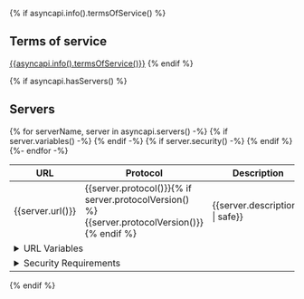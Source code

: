 {% if asyncapi.info().termsOfService() %}
<a name="termsOfService"></a>
## Terms of service
[{{asyncapi.info().termsOfService()}}]({{asyncapi.info().termsOfService()}})
{% endif %}

{% if asyncapi.hasServers() %}
<a name="servers"></a>
## Servers

<table>
  <thead>
    <tr>
      <th>URL</th>
      <th>Protocol</th>
      <th>Description</th>
    </tr>
  </thead>
  <tbody>
  {% for serverName, server in asyncapi.servers() -%}
    <tr>
      <td>{{server.url()}}</td>
      <td>{{server.protocol()}}{% if server.protocolVersion() %}{{server.protocolVersion()}}{% endif %}</td>
      <td>{{server.description() | safe}}</td>
    </tr>
    {% if server.variables() -%}
    <tr>
      <td colspan="3">
        <details>
          <summary>URL Variables</summary>
          <table>
            <thead>
              <tr>
                <th>Name</th>
                <th>Default value</th>
                <th>Possible values</th>
                <th>Description</th>
              </tr>
            </thead>
            <tbody>
              {% for varName, var in server.variables() -%}
              <tr>
                <td>{{varName}}</td>
                <td>
                  {%- if var.hasDefaultValue() %}
                    {{var.defaultValue()}}
                  {% else %}
                    <em>None</em>
                  {% endif -%}
                </td>
                <td>
                  {%- if var.hasAllowedValues() %}
                  <ul>
                    {%- for value in var.allowedValues() -%}
                    <li>{{value}}</li>
                    {%- endfor -%}
                  </ul>
                  {% else %}
                    Any
                  {% endif -%}
                </td>
                <td>{{ var.description() | safe }}</td>
              </tr>
              {% endfor -%}
            </tbody>
          </table>
        </details>
      </td>
    </tr>
    {% endif -%}
    {% if server.security() -%}
    <tr>
      <td colspan="3">
        <details>
          <summary>Security Requirements</summary>
          <table>
            <thead>
              <tr>
                <th>Type</th>
                <th>In</th>
                <th>Name</th>
                <th>Scheme</th>
                <th>Format</th>
                <th>Description</th>
              </tr>
            </thead>
            <tbody>
            {%- for security in server.security() %}
              {%- set def = asyncapi.components().securityScheme(security.json() | keys | head ) -%}
              <tr>
                <td>{{def.type()}}</td>
                <td>{{def.in()}}</td>
                <td>{{def.name()}}</td>
                <td>{{def.scheme()}}</td>
                <td>{{def.bearerFormat()}}</td>
                <td>{{def.description() | markdown2html | safe }}</td>
              </tr>
            {%- endfor -%}
            </tbody>
          </table>
        </details>
      </td>
    </tr>
    {% endif %}
  {%- endfor -%}
  </tbody>
</table>
{% endif %}
